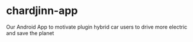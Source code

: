 # chardjinn-app
Our Android App to motivate plugin hybrid car users to drive more electric and save the planet
